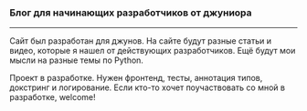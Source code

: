 ### Блог для начинающих разработчиков от джуниора

---
Сайт был разработан для джунов.
На сайте будут разные статьи и видео, которые я нашел от действующих разработчиков.
Ещё будут мои мысли на разные темы по Python.

Проект в разработке. Нужен фронтенд, тесты, аннотация типов, докстринг и логирование.
Если кто-то хочет поучаствовать со мной в разработке, welcome!